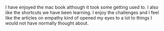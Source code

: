 I have enjoyed the mac book although it took some getting used to.
I also like the shortcuts we have been learning.
I enjoy the challenges and I feel like the articles on empathy kind of opened my eyes to a lot to things I would not have normally thought about.
